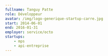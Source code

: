 ```yaml
---
fullname: Tanguy Patte
role: Développeur
avatar: /img/logo-generique-startup-carre.jpg
start: 2014-06-01
end: 2016-01-31
employer: service/octo
startups:
    - mps
    - api-entreprise
---
```

